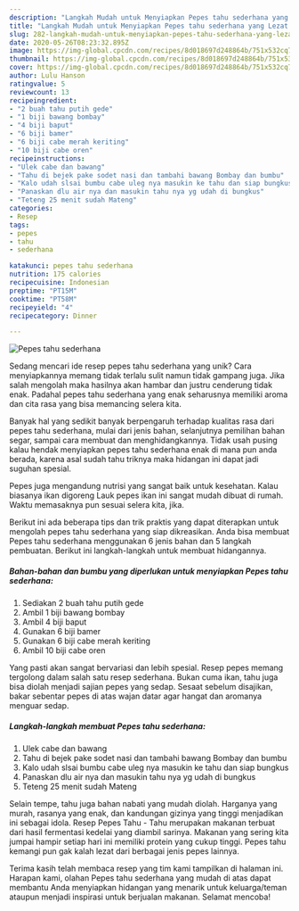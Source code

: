 ```yaml
---
description: "Langkah Mudah untuk Menyiapkan Pepes tahu sederhana yang Lezat Sekali"
title: "Langkah Mudah untuk Menyiapkan Pepes tahu sederhana yang Lezat Sekali"
slug: 282-langkah-mudah-untuk-menyiapkan-pepes-tahu-sederhana-yang-lezat-sekali
date: 2020-05-26T08:23:32.895Z
image: https://img-global.cpcdn.com/recipes/8d018697d248864b/751x532cq70/pepes-tahu-sederhana-foto-resep-utama.jpg
thumbnail: https://img-global.cpcdn.com/recipes/8d018697d248864b/751x532cq70/pepes-tahu-sederhana-foto-resep-utama.jpg
cover: https://img-global.cpcdn.com/recipes/8d018697d248864b/751x532cq70/pepes-tahu-sederhana-foto-resep-utama.jpg
author: Lulu Hanson
ratingvalue: 5
reviewcount: 13
recipeingredient:
- "2 buah tahu putih gede"
- "1 biji bawang bombay"
- "4 biji baput"
- "6 biji bamer"
- "6 biji cabe merah keriting"
- "10 biji cabe oren"
recipeinstructions:
- "Ulek cabe dan bawang"
- "Tahu di bejek pake sodet nasi dan tambahi bawang Bombay dan bumbu"
- "Kalo udah slsai bumbu cabe uleg nya masukin ke tahu dan siap bungkus"
- "Panaskan dlu air nya dan masukin tahu nya yg udah di bungkus"
- "Teteng 25 menit sudah Mateng"
categories:
- Resep
tags:
- pepes
- tahu
- sederhana

katakunci: pepes tahu sederhana 
nutrition: 175 calories
recipecuisine: Indonesian
preptime: "PT15M"
cooktime: "PT58M"
recipeyield: "4"
recipecategory: Dinner

---
```



![Pepes tahu sederhana](https://img-global.cpcdn.com/recipes/8d018697d248864b/751x532cq70/pepes-tahu-sederhana-foto-resep-utama.jpg)

Sedang mencari ide resep pepes tahu sederhana yang unik? Cara menyiapkannya memang tidak terlalu sulit namun tidak gampang juga. Jika salah mengolah maka hasilnya akan hambar dan justru cenderung tidak enak. Padahal pepes tahu sederhana yang enak seharusnya memiliki aroma dan cita rasa yang bisa memancing selera kita.

Banyak hal yang sedikit banyak berpengaruh terhadap kualitas rasa dari pepes tahu sederhana, mulai dari jenis bahan, selanjutnya pemilihan bahan segar, sampai cara membuat dan menghidangkannya. Tidak usah pusing kalau hendak menyiapkan pepes tahu sederhana enak di mana pun anda berada, karena asal sudah tahu triknya maka hidangan ini dapat jadi suguhan spesial.

Pepes juga mengandung nutrisi yang sangat baik untuk kesehatan. Kalau biasanya ikan digoreng Lauk pepes ikan ini sangat mudah dibuat di rumah. Waktu memasaknya pun sesuai selera kita, jika.


Berikut ini ada beberapa tips dan trik praktis yang dapat diterapkan untuk mengolah pepes tahu sederhana yang siap dikreasikan. Anda bisa membuat Pepes tahu sederhana menggunakan 6 jenis bahan dan 5 langkah pembuatan. Berikut ini langkah-langkah untuk membuat hidangannya.

<!--inarticleads1-->

##### Bahan-bahan dan bumbu yang diperlukan untuk menyiapkan Pepes tahu sederhana:

1. Sediakan 2 buah tahu putih gede
1. Ambil 1 biji bawang bombay
1. Ambil 4 biji baput
1. Gunakan 6 biji bamer
1. Gunakan 6 biji cabe merah keriting
1. Ambil 10 biji cabe oren


Yang pasti akan sangat bervariasi dan lebih spesial. Resep pepes memang tergolong dalam salah satu resep sederhana. Bukan cuma ikan, tahu juga bisa diolah menjadi sajian pepes yang sedap. Sesaat sebelum disajikan, bakar sebentar pepes di atas wajan datar agar hangat dan aromanya menguar sedap. 

<!--inarticleads2-->

##### Langkah-langkah membuat Pepes tahu sederhana:

1. Ulek cabe dan bawang
1. Tahu di bejek pake sodet nasi dan tambahi bawang Bombay dan bumbu
1. Kalo udah slsai bumbu cabe uleg nya masukin ke tahu dan siap bungkus
1. Panaskan dlu air nya dan masukin tahu nya yg udah di bungkus
1. Teteng 25 menit sudah Mateng


Selain tempe, tahu juga bahan nabati yang mudah diolah. Harganya yang murah, rasanya yang enak, dan kandungan gizinya yang tinggi menjadikan ini sebagai idola. Resep Pepes Tahu - Tahu merupakan makanan terbuat dari hasil fermentasi kedelai yang diambil sarinya. Makanan yang sering kita jumpai hampir setiap hari ini memiliki protein yang cukup tinggi. Pepes tahu kemangi pun gak kalah lezat dari berbagai jenis pepes lainnya. 

Terima kasih telah membaca resep yang tim kami tampilkan di halaman ini. Harapan kami, olahan Pepes tahu sederhana yang mudah di atas dapat membantu Anda menyiapkan hidangan yang menarik untuk keluarga/teman ataupun menjadi inspirasi untuk berjualan makanan. Selamat mencoba!
